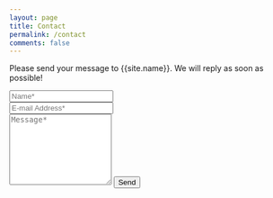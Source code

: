 ```yaml
---
layout: page
title: Contact
permalink: /contact
comments: false
---
```


<form action="https://formspree.io/{{site.email}}" method="POST">
  <p class="mb-4">Please send your message to {{site.name}}. We will reply as soon as possible!</p>
  <div class="form-group row">
    <div class="col-md-6">
      <input class="form-control" type="text" name="name" placeholder="Name*" required>
    </div>
    <div class="col-md-6">
      <input class="form-control" type="email" name="_replyto" placeholder="E-mail Address*" required>
    </div>
  </div>
  <textarea rows="8" class="form-control mb-3" name="message" placeholder="Message*" required></textarea>
  <input class="btn btn-dark" type="submit" value="Send">
</form>
